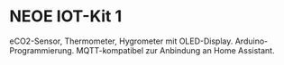 # NEOE IOT-Kit 1
eCO2-Sensor, Thermometer, Hygrometer mit OLED-Display. Arduino-Programmierung. MQTT-kompatibel zur Anbindung an Home Assistant.
